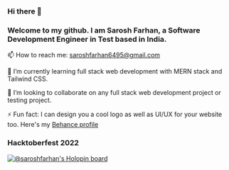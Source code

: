 ### Hi there 👋
### Welcome to my github. I am Sarosh Farhan, a Software Development Engineer in Test based in India.

📫 How to reach me: saroshfarhan6495@gmail.com

🌱 I’m currently learning full stack web development with MERN stack and Tailwind CSS.

👯 I’m looking to collaborate on any full stack web development project or testing project.

⚡ Fun fact: I can design you a cool logo as well as UI/UX for your website too. Here's my [Behance profile](https://www.behance.net/saroshfarhan)


### Hacktoberfest 2022
[![@saroshfarhan's Holopin board](https://holopin.me/saroshfarhan)](https://holopin.io/@saroshfarhan)

